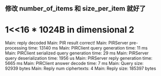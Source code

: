 
## 修改 number_of_items 和 size_per_item 就好了

# 1<<16 * 1024B in dimensional 2

Main: reply decoded
Main: PIR result correct!
Main: PIRServer pre-processing time: 13140 ms
Main: PIRClient query generation time: 11 ms
Main: PIRClient serialized query generation time: 29 ms
Main: PIRServer query deserialization time: 1956 us
Main: PIRServer reply generation time: 5665 ms
Main: PIRClient answer decode time: 7 ms
Main: Query size: 92939 bytes
Main: Reply num ciphertexts: 4
Main: Reply size: 185397 bytes

